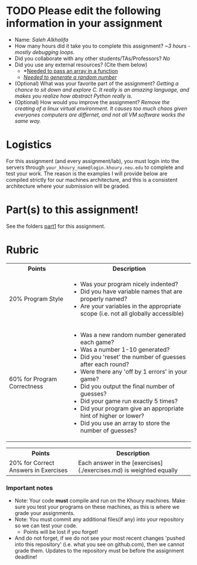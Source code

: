 # TODO Please edit the following information in your assignment

- Name: *Saleh Alkhalifa*
- How many hours did it take you to complete this assignment? *~3 hours - mostly debugging loops.*
- Did you collaborate with any other students/TAs/Professors? *No*
- Did you use any external resources? (Cite them below)
  - *[Needed to pass an array in a function](https://www.programiz.com/c-programming/c-arrays-functions*)
  - *[Needed to generate a random number](https://en.cppreference.com/w/c/numeric/random/srand)*
- (Optional) What was your favorite part of the assignment? *Getting a chance to sit down and explore C. It really is an amazing language, and makes you realize how abstract Python really is.*
- (Optional) How would you improve the assignment? *Remove the creating of a linux virtual environment. It causes too much chaos given everyones computers are differnet, and not all VM software works the same way.*

# Logistics

For this assignment (and every assignment/lab), you must login into the servers through `your_khoury_name@login.khoury.neu.edu` to complete and test your work. The reason is the examples I will provide below are compiled strictly for our machines architecture, and this is a consistent architecture where your submission will be graded.

# Part(s) to this assignment!

See the folders [part1](./part1/) for this assignment.


# Rubric

 <table>
  <tbody>
    <tr>
      <th>Points</th>
      <th align="center">Description</th>
    </tr>
    <tr>
      <td>20% Program Style</td>
      <td align="left"><ul><li>Was your program nicely indented?</li><li>Did you have variable names that are properly named?</li><li>Are your variables in the appropriate scope (i.e. not all globally accessible)</li></ul></td>
    </tr>
     <tr>
      <td>60% for Program Correctness</td>
       <td align="left"><ul><li>Was a new random number generated each game?</li><li>Was a number 1-10 generated?</li><li>Did you 'reset' the number of guesses after each round?</li><li>Were there any 'off by 1 errors' in your game?</li><li>Did you output the final number of guesses?</li><li>Did your game run exactly 5 times?</li><li>Did your program give an appropriate hint of higher or lower?</li><li>Did you use an array to store the number of guesses?</li></ul></td>
    </tr>
  </tbody>
</table>

 <table>
  <tbody>
    <tr>
      <th>Points</th>
      <th align="center">Description</th>
    </tr>
     <tr>
      <td>20% for Correct Answers in Exercises</td>
      <td align="left">Each answer in the [exercises](./exercises.md) is weighted equally</td>
    </tr>
  </tbody>
</table>


### Important notes

* Note: Your code **must** compile and run on the Khoury machines. Make sure you test your programs on these machines, as this is where we grade your assignments.
* Note: You must commit any additional files(if any) into your repository so we can test your code.
  * Points will be lost if you forget!
* And do not forget, if we do not see your most recent changes 'pushed into this repository' (i.e. what you see on github.com), then we cannot grade them. Updates to the repository must be before the assignment deadline!

